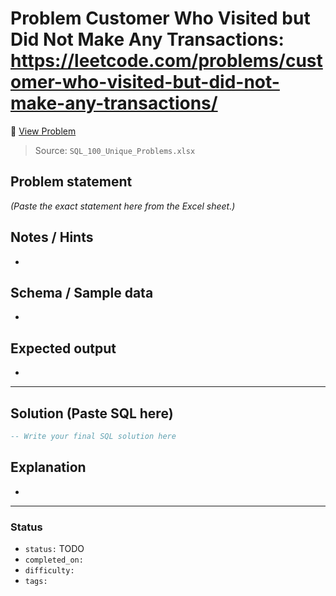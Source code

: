 # Problem Customer Who Visited but Did Not Make Any Transactions: https://leetcode.com/problems/customer-who-visited-but-did-not-make-any-transactions/

🔗 [View Problem](https://leetcode.com/problems/customer-who-visited-but-did-not-make-any-transactions/)

> Source: `SQL_100_Unique_Problems.xlsx`

## Problem statement
*(Paste the exact statement here from the Excel sheet.)*

## Notes / Hints
- 

## Schema / Sample data
- 

## Expected output
- 

---

## Solution (Paste SQL here)
```sql
-- Write your final SQL solution here
```

## Explanation
- 

---

### Status
- `status:` TODO
- `completed_on:` 
- `difficulty:` 
- `tags:` 
